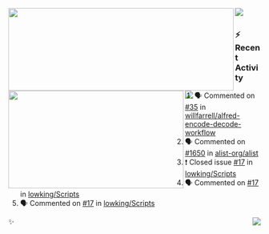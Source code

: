 <p>
  <p>
  <img align="left" width="450" height="165" src="https://github-readme-stats-git-masterrstaa-rickstaa.vercel.app/api?username=lowking&bg_color=0D1116&theme=synthwave&show_icons=true&hide_border=true&line_height=20&title_color=4E7C65&icon_color=555&show_owner=true&text_color=777&count_private=true"/>
  </p>
  <p>
  <img align="left" width="350" height="195" src="https://github-readme-stats-git-masterrstaa-rickstaa.vercel.app/api/top-langs/?layout=compact&username=lowking&bg_color=0D1116&theme=synthwave&show_icons=true&hide_border=true&line_height=20&title_color=4E7C65&icon_color=555&show_owner=true&text_color=777&hide&langs_count=4"/>
  </p>
  <p>
    <a align="left" href="https://t.me/Violettoy_bot"><img src="https://img.shields.io/badge/Telegram-%2352A4DB.svg?&style=social&logo=telegram&logoColor=white" /></a>&nbsp;&nbsp;
<!--     <img align="left" src="https://github.com/lowking/lowking/workflows/Waka%20Readme/badge.svg" />&nbsp;&nbsp; -->
    <img align="left" src="https://github.com/lowking/lowking/workflows/Activity%20Readme/badge.svg" />
  </p>
</p>

### :zap: Recent Activity

<!--START_SECTION:activity-->
1. 🗣 Commented on [#35](https://github.com/willfarrell/alfred-encode-decode-workflow/issues/35) in [willfarrell/alfred-encode-decode-workflow](https://github.com/willfarrell/alfred-encode-decode-workflow)
2. 🗣 Commented on [#1650](https://github.com/alist-org/alist/issues/1650) in [alist-org/alist](https://github.com/alist-org/alist)
3. ❗️ Closed issue [#17](https://github.com/lowking/Scripts/issues/17) in [lowking/Scripts](https://github.com/lowking/Scripts)
4. 🗣 Commented on [#17](https://github.com/lowking/Scripts/issues/17) in [lowking/Scripts](https://github.com/lowking/Scripts)
5. 🗣 Commented on [#17](https://github.com/lowking/Scripts/issues/17) in [lowking/Scripts](https://github.com/lowking/Scripts)
<!--END_SECTION:activity-->

✨<img align="right" src="http://profile-counter.glitch.me/lowking/count.svg"/>
